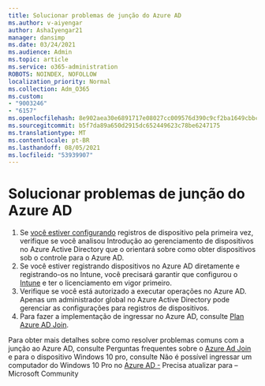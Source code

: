 ```yaml
---
title: Solucionar problemas de junção do Azure AD
ms.author: v-aiyengar
author: AshaIyengar21
manager: dansimp
ms.date: 03/24/2021
ms.audience: Admin
ms.topic: article
ms.service: o365-administration
ROBOTS: NOINDEX, NOFOLLOW
localization_priority: Normal
ms.collection: Adm_O365
ms.custom:
- "9003246"
- "6157"
ms.openlocfilehash: 8e902aea30e6891717e08027cc009576d390c9cf2ba1649cbbc68d64883937f8
ms.sourcegitcommit: b5f7da89a650d2915dc652449623c78be6247175
ms.translationtype: MT
ms.contentlocale: pt-BR
ms.lasthandoff: 08/05/2021
ms.locfileid: "53939907"
---
```

# <a name="troubleshoot-azure-ad-join-issues"></a>Solucionar problemas de junção do Azure AD

1. Se [você estiver configurando](https://docs.microsoft.com/azure/active-directory/devices/overview) registros de dispositivo pela primeira vez, verifique se você analisou Introdução ao gerenciamento de dispositivos no Azure Active Directory que o orientará sobre como obter dispositivos sob o controle para o Azure AD. 
1. Se você estiver registrando dispositivos no Azure AD diretamente e registrando-os no Intune, você [](https://docs.microsoft.com/mem/intune/fundamentals/licenses-assign) precisará garantir que configurou o [Intune](https://docs.microsoft.com/mem/intune/enrollment/device-enrollment) e ter o licenciamento em vigor primeiro.
1. Verifique se você está autorizado a executar operações no Azure AD. Apenas um administrador global no Azure Active Directory pode gerenciar as configurações para registros de dispositivos.
1. Para fazer a implementação de ingressar no Azure AD, consulte [Plan Azure AD Join](https://docs.microsoft.com/azure/active-directory/devices/azureadjoin-plan).

Para obter mais detalhes sobre como resolver problemas comuns com a junção ao Azure AD, consulte Perguntas frequentes sobre o [Azure Ad Join](https://docs.microsoft.com/azure/active-directory/devices/faq#azure-ad-join-faq) e para o dispositivo Windows 10 pro, consulte Não é possível ingressar um computador do Windows 10 Pro no [Azure AD -](https://answers.microsoft.com/en-us/msoffice/forum/msoffice_install-mso_win10-mso_365hp/unable-to-join-windows-10-pro-machine-to-azure-ad/abb1ca7d-b317-45ec-a628-e1c10eae2900) Precisa atualizar para – Microsoft Community
